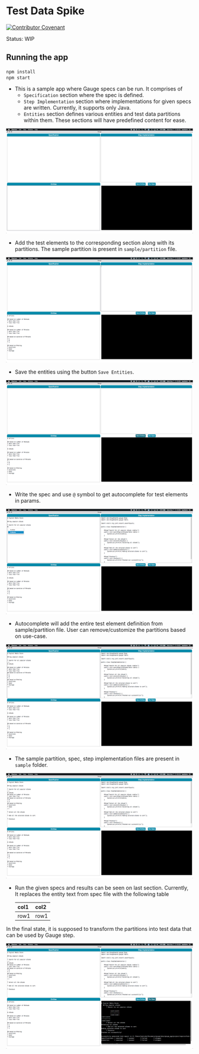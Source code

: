 Test Data Spike
===============

[![Contributor Covenant](https://img.shields.io/badge/Contributor%20Covenant-v1.4%20adopted-ff69b4.svg)](code_of_conduct.md)

Status: WIP

Running the app
---------------

```
npm install
npm start
```

* This is a sample app where Gauge specs can be run. It comprises of
	- `Specification` section where the spec is defined.
	- `Step Implementation` section where implementations for given specs are written. Currently, it supports only Java.
	- `Entities` section defines various entities and test data partitions within them.
These sections will have predefined content for ease.

![Start](images/start.png)

* Add the test elements to the corresponding section along with its partitions. The sample partition is present in `sample/partition` file.

![Partition](images/partition.png)

* Save the entities using the button `Save Entities`.

![Save Partition](images/save_partition.png)

* Write the spec and use `@` symbol to get autocomplete for test elements in params.

![Autocomplete](images/autocomplete.png)

* Autocomplete will add the entire test element definition from sample/partition file. User can remove/customize the partitions based on use-case.

![After Autocomplete](images/after_autocomplete.png)

* The sample partition, spec, step implementation files are present in `sample` folder.

![Before Run](images/before_run.png)

* Run the given specs and results can be seen on last section. Currently, It replaces the entity text from spec file with the following table

   |col1|col2|
   |----|----|
   |row1|row1|

In the final state, it is supposed to transform the partitions into test data that can be used by Gauge step.

![Run](images/run.png)
